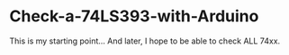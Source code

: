 # Check-a-74LS393-with-Arduino
This is my starting point... And later, I hope to be able to check ALL 74xx.
